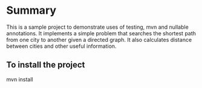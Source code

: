 Summary
=================
This is a sample project to demonstrate uses of testing, mvn and nullable annotations. It implements a simple problem that searches the shortest path from one city to another given a directed graph. It also calculates distance between cities and other useful information.

To install the project
------------ 

mvn install

